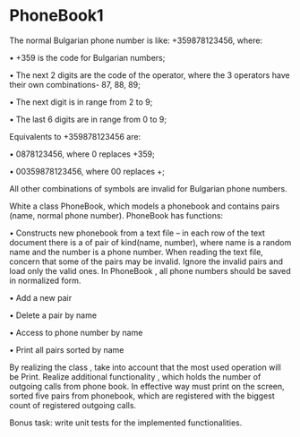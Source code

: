 # PhoneBook1

The normal Bulgarian phone number is like: +359878123456, where:

•	+359 is the code for Bulgarian numbers;

•	The next 2 digits are the code of the operator, where the 3 operators have their own combinations- 87, 88, 89;

•	The next digit is in range from 2 to 9;

•	The last 6 digits are in range from 0 to 9;

Equivalents to +359878123456  are:

•	0878123456, where 0 replaces +359;

•	00359878123456, where 00 replaces +;

All other combinations of symbols are invalid for Bulgarian phone numbers.

White a class PhoneBook, which models a phonebook and contains pairs (name, normal phone number). PhoneBook has functions:

•	Constructs new phonebook  from a text file – in each row of the text document there is a  of pair of kind(name, number), where name is a random name and the number is a phone number. When reading the text file, concern that some of the pairs may be invalid. Ignore the invalid pairs and load only the valid ones. In PhoneBook , all phone numbers should be saved in normalized form.

•	Add a new pair

•	Delete a pair by name

•	Access to phone number by name

•	Print all pairs sorted by name

By realizing the class , take into account that the most used operation will be Print.
Realize additional functionality , which holds the number of outgoing calls from phone book.  In effective way must print on the screen, sorted five pairs from phonebook, which are registered with the biggest count of registered outgoing calls.

Bonus task: write unit tests for the implemented functionalities.

